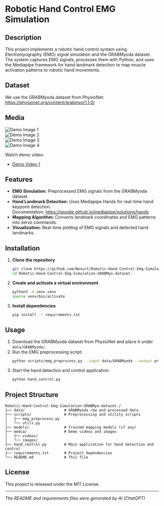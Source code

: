 # Robotic Hand Control EMG Simulation

## Description
This project implements a robotic hand control system using Electromyography (EMG) signal simulation and the GRABMyoda dataset. The system captures EMG signals, processes them with Python, and uses the Mediapipe framework for hand landmark detection to map muscle activation patterns to robotic hand movements.

## Dataset
We use the GRABMyoda dataset from PhysioNet:
https://physionet.org/content/grabmyo/1.1.0/

## Media

![Demo Image 1](./media/images/img1.jpg)  
![Demo Image 2](./media/images/img2.jpg)  
![Demo Image 3](./media/images/img3.jpg)  
![Demo Image 4](./media/images/img4.jpg)

Watch demo video:

- [Demo Video 1](./media/videos/video1.mp4)

## Features
- **EMG Simulation:** Preprocessed EMG signals from the GRABMyoda dataset.
- **Hand Landmark Detection:** Uses Mediapipe Hands for real-time hand keypoint detection.  
  Documentation: https://google.github.io/mediapipe/solutions/hands
- **Mapping Algorithm:** Converts landmark coordinates and EMG patterns into servo commands.
- **Visualization:** Real-time plotting of EMG signals and detected hand landmarks.

## Installation
1. **Clone the repository**
   ```bash
   git clone https://github.com/Nonurt/Robotic-Hand-Control-Emg-Simulation-GRABMyo-dataset-.git
   cd Robotic-Hand-Control-Emg-Simulation-GRABMyo-dataset-
   ```
2. **Create and activate a virtual environment**
   ```bash
   python3 -m venv venv
   source venv/bin/activate
   ```
3. **Install dependencies**
   ```bash
   pip install -r requirements.txt
   ```

## Usage
1. Download the GRABMyoda dataset from PhysioNet and place it under `data/GRABMyoda/`.
2. Run the EMG preprocessing script:
   ```bash
   python scripts/emg_preprocess.py --input data/GRABMyoda --output processed/
   ```
3. Start the hand detection and control application:
   ```bash
   python hand_control.py
   ```

## Project Structure
```
Robotic-Hand-Control-Emg-Simulation-GRABMyo-dataset-/
├── data/                  # GRABMyoda raw and processed data
├── scripts/               # Preprocessing and utility scripts
│   ├── emg_preprocess.py
│   └── utils.py
├── models/                # Trained mapping models (if any)
├── media/                 # Demo videos and images
│   ├── videos/
│   └── images/
├── hand_control.py        # Main application for hand detection and control
├── requirements.txt       # Project dependencies
└── README.md              # This file
```

## License
This project is released under the MIT License.

---
*The README and requirements files were generated by AI (ChatGPT)*
